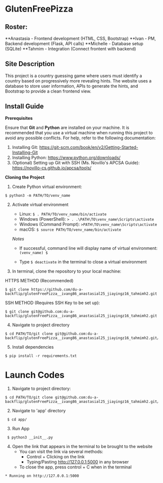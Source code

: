 # GlutenFreePizza

## Roster:
**Anastasia - Frontend development (HTML, CSS, Bootstrap)
**Ivan - PM, Backend development (Flask, API calls)
**Michelle - Database setup (SQLite)
**Tahmim - Integration (Connect frontent with backend)

## Site Description

This project is a country guessing game where users must identify a country based on progressively more revealing hints. The website uses a database to store user information, APIs to generate the hints, and Bootstrap to provide a clean frontend view. 

## Install Guide

**Prerequisites**

Ensure that **Git** and **Python** are installed on your machine. It is recommended that you use a virtual machine when running this project to avoid any possible conflicts. For help, refer to the following documentation:
   1. Installing Git: https://git-scm.com/book/en/v2/Getting-Started-Installing-Git 
   2. Installing Python: https://www.python.org/downloads/ 
   3. (Optional) Setting up Git with SSH (Ms. Novillo's APCSA Guide): https://novillo-cs.github.io/apcsa/tools/ 
         

**Cloning the Project**
1. Create Python virtual environment:

```
$ python3 -m PATH/TO/venv_name
```

2. Activate virtual environment 

   - Linux: `$ . PATH/TO/venv_name/bin/activate`
   - Windows (PowerShell): `> . .\PATH\TO\venv_name\Scripts\activate`
   - Windows (Command Prompt): `>PATH\TO\venv_name\Scripts\activate`
   - macOS: `$ source PATH/TO/venv_name/bin/activate`

   *Notes*

   - If successful, command line will display name of virtual environment: `(venv_name) $ `

   - Type `$ deactivate` in the terminal to close a virtual environment 


3. In terminal, clone the repository to your local machine: 

HTTPS METHOD (Recommended)

```
$ git clone https://github.com/du-a-backflip/glutenFreePizza__ivang86_anastasial25_jiayingz16_tahmimh2.git        
```

SSH METHOD (Requires SSH Key to be set up):

```
$ git clone git@github.com:du-a-backflip/glutenFreePizza__ivang86_anastasial25_jiayingz16_tahmimh2.git
```

4. Navigate to project directory

```
$ cd PATH/TO/git clone git@github.com:du-a-backflip/glutenFreePizza__ivang86_anastasial25_jiayingz16_tahmimh2.git/
```

5. Install dependencies

```
$ pip install -r requirements.txt
```
        
# Launch Codes

1. Navigate to project directory:

```
$ cd PATH/TO/git clone git@github.com:du-a-backflip/glutenFreePizza__ivang86_anastasial25_jiayingz16_tahmimh2.git/
```
 
2. Navigate to 'app' directory

```
 $ cd app/
```

3. Run App

```
 $ python3 __init__.py
```
4. Open the link that appears in the terminal to be brought to the website
    - You can visit the link via several methods:
        - Control + Clicking on the link
        - Typing/Pasting http://127.0.0.1:5000 in any browser
    - To close the app, press control + C when in the terminal

```    
* Running on http://127.0.0.1:5000
``` 